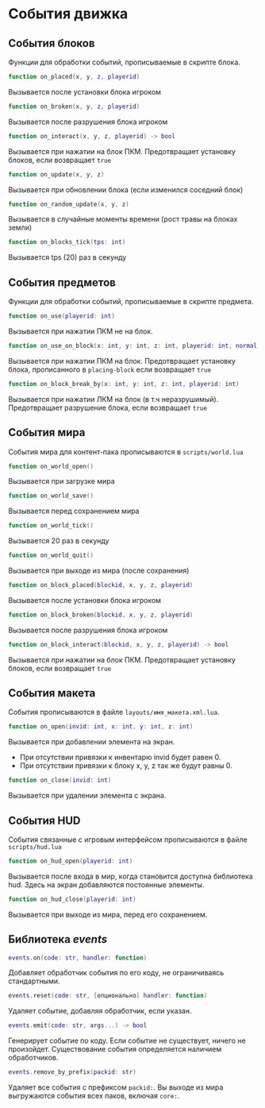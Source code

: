# События движка

## События блоков

Функции для обработки событий, прописываемые в скрипте блока.

```lua
function on_placed(x, y, z, playerid)
```

Вызывается после установки блока игроком

```lua
function on_broken(x, y, z, playerid)
```

Вызывается после разрушения блока игроком

```lua
function on_interact(x, y, z, playerid) -> bool
```

Вызывается при нажатии на блок ПКМ. Предотвращает установку блоков, если возвращает `true`

```lua
function on_update(x, y, z)
```

Вызывается при обновлении блока (если изменился соседний блок)

```lua
function on_random_update(x, y, z)
```

Вызывается в случайные моменты времени (рост травы на блоках земли)  

```lua
function on_blocks_tick(tps: int)
```

Вызывается tps (20) раз в секунду

## События предметов

Функции для обработки событий, прописываемые в скрипте предмета.

```lua
function on_use(playerid: int)
```

Вызывается при нажатии ПКМ не на блок.

```lua
function on_use_on_block(x: int, y: int, z: int, playerid: int, normal: vec3)
```

Вызывается при нажатии ПКМ на блок. Предотвращает установку блока, прописанного в `placing-block` если возвращает `true`

```lua
function on_block_break_by(x: int, y: int, z: int, playerid: int)
```

Вызывается при нажатии ЛКМ на блок (в т.ч неразрушимый). Предотвращает разрушение блока, если возвращает `true`

## События мира  

События мира для контент-пака прописываются в `scripts/world.lua`

```lua
function on_world_open()
```

Вызывается при загрузке мира

```lua
function on_world_save()
```  

Вызывается перед сохранением мира

```lua
function on_world_tick()
```

Вызывается 20 раз в секунду

```lua
function on_world_quit()
```

Вызывается при выходе из мира (после сохранения)

```lua
function on_block_placed(blockid, x, y, z, playerid)
```

Вызывается после установки блока игроком

```lua
function on_block_broken(blockid, x, y, z, playerid)
```

Вызывается после разрушения блока игроком

```lua
function on_block_interact(blockid, x, y, z, playerid) -> bool
```

Вызывается при нажатии на блок ПКМ. Предотвращает установку блоков, если возвращает `true`

## События макета

События прописываются в файле `layouts/имя_макета.xml.lua`.

```lua
function on_open(invid: int, x: int, y: int, z: int)
```

Вызывается при добавлении элемента на экран.
- При отсутствии привязки к инвентарю invid будет равен 0.
- При отсутствии привязки к блоку x, y, z так же будут равны 0. 

```lua
function on_close(invid: int)
```

Вызывается при удалении элемента с экрана.

## События HUD  

События связанные с игровым интерфейсом прописываются в файле `scripts/hud.lua`

```lua
function on_hud_open(playerid: int)
```

Вызывается после входа в мир, когда становится доступна библиотека hud. Здесь на экран добавляются постоянные элементы.

```lua
function on_hud_close(playerid: int)
```

Вызывается при выходе из мира, перед его сохранением.

## Библиотека *events*

```lua
events.on(code: str, handler: function)
```

Добавляет обработчик события по его коду, не ограничиваясь стандартными.

```lua
events.reset(code: str, [опционально] handler: function)
```

Удаляет событие, добавляя обработчик, если указан.

```lua
events.emit(code: str, args...) -> bool
```

Генерирует событие по коду. Если событие не существует, ничего не произойдет.
Существование события определяется наличием обработчиков.

```lua
events.remove_by_prefix(packid: str)
```

Удаляет все события с префиксом `packid:`. Вы выходе из мира выгружаются события всех паков, включая `core:`.
